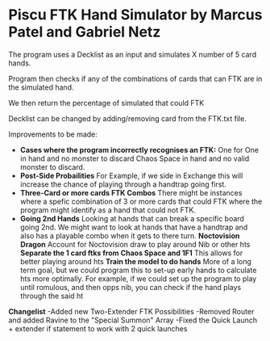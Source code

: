 # Piscu FTK Hand Simulator by Marcus Patel and Gabriel Netz

The program uses a Decklist as an input and simulates X number of 5 card hands.

Program then checks if any of the combinations of cards that can FTK are in the simulated hand.

We then return the percentage of simulated that could FTK

Decklist can be changed by adding/removing card from the FTK.txt file.


Improvements to be made:
- **Cases where the program incorrectly recognises an FTK:**
  One for One in hand and no monster to discard
  Chaos Space in hand and no valid monster to discard.
- **Post-Side Probailities**
  For Example, if we  side in Exchange this will increase the chance of playing through a handtrap going first.
- **Three-Card or more cards FTK Combos**
  There might be instances where a spefic combination of 3 or more cards that could FTK where the program might identify as a hand that could not FTK.
- **Going 2nd Hands**
  Looking at hands that can break a specific board going 2nd.
  We might want to look at hands that have a handtrap and also has a playable combo when it gets to there turn.
  **Noctovision Dragon**
  Account for Noctovision draw to play around Nib or other hts
  **Separate the 1 card ftks from Chaos Space and 1F1**
  This allows for better playing around hts
  **Train the model to do hands**
  More of a long term goal, but we could program this to set-up early hands to calculate hts more optimally. For example, if we could set up the program to play until romulous, and then opps nib, you can check if the hand plays through the said ht

**Changelist**
-Added new Two-Extender FTK Possibilities
-Removed Router and added Ravine to the "Special Summon" Array
-Fixed the Quick Launch + extender if statement to work with 2 quick launches
